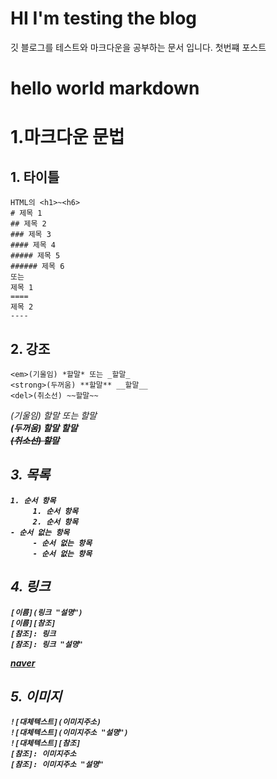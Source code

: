 # HI I'm testing the blog
깃 블로그를 테스트와 마크다운을 공부하는 문서 입니다.
첫번쨰 포스트

# hello world markdown
# 1.마크다운 문법

## 1. 타이틀 
   ```
   HTML의 <h1>~<h6>
   # 제목 1
   ## 제목 2
   ### 제목 3
   #### 제목 4
   ##### 제목 5
   ###### 제목 6
   또는 
   제목 1
   ====
   제목 2
   ----
   ```
   

## 2. 강조 
   ```
   <em>(기울임) *할말* 또는 _할말_
   <strong>(두꺼움) **할말** __할말__
   <del>(취소선) ~~할말~~
   ```
   <em>(기울임) *할말* 또는 _할말_<br>
   <strong>(두꺼움) **할말** __할말__<br>
   <del>(취소선) ~~할말~~<br>

## 3. 목록
   ```
   1. 순서 항목
        1. 순서 항목
        2. 순서 항목
   - 순서 없는 항목
        - 순서 없는 항목
        - 순서 없는 항목
   ```

## 4. 링크
   ```
   [이름](링크 "설명")
   [이름][참조]
   [참조]: 링크
   [참조]: 링크 "설명"
   ```

   [naver](https://www.naver.com)

## 5. 이미지
   ```
   ![대체텍스트](이미지주소)
   ![대체텍스트](이미지주소 "설명")
   ![대체텍스트][참조]
   [참조]: 이미지주소
   [참조]: 이미지주소 "설명"
   ```


